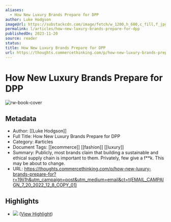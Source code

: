```yaml
---
aliases:
  - How New Luxury Brands Prepare for DPP
author: Luke Hodgson
imageUrl: https://substackcdn.com/image/fetch/w_1200,h_600,c_fill,f_jpg,q_auto:good,fl_progressive:steep,g_auto/https%3A%2F%2Fsubstack-post-media.s3.amazonaws.com%2Fpublic%2Fimages%2F3cd893ba-948c-4027-829d-e9d1b4892107_760x411.png
permalink: l/articles/how-new-luxury-brands-prepare-for-dpp
publishedOn: 2023-11-20
source: reader
status: 
title: How New Luxury Brands Prepare for DPP
url: https://thoughts.commercethinking.com/p/how-new-luxury-brands-prepare-for?r=19ii1h&utm_campaign=post&utm_medium=email&ct=t(EMAIL_CAMPAIGN_7_20_2022_12_8_COPY_01)
---
```

# How New Luxury Brands Prepare for DPP

![rw-book-cover](https://substackcdn.com/image/fetch/w_1200,h_600,c_fill,f_jpg,q_auto:good,fl_progressive:steep,g_auto/https%3A%2F%2Fsubstack-post-media.s3.amazonaws.com%2Fpublic%2Fimages%2F3cd893ba-948c-4027-829d-e9d1b4892107_760x411.png)

## Metadata

- Author: [[Luke Hodgson]]
- Full Title: How New Luxury Brands Prepare for DPP
- Category: #articles
- Document Tags: [[ecommerce]] [[fashion]] [[luxury]]
- Summary: Publicly, most brands claim that building a sustainable and ethical supply chain is important to them. Privately, few give a f**k. This may be about to change.
- URL: https://thoughts.commercethinking.com/p/how-new-luxury-brands-prepare-for?r=19ii1h&utm_campaign=post&utm_medium=email&ct=t(EMAIL_CAMPAIGN_7_20_2022_12_8_COPY_01)

## Highlights

- ![](https://substackcdn.com/image/fetch/w_1456,c_limit,f_auto,q_auto:good,fl_progressive:steep/https%3A%2F%2Fsubstack-post-media.s3.amazonaws.com%2Fpublic%2Fimages%2Fd62d55bf-a09b-4dae-8dec-7fa950ab7cc5_1352x900.webp) ([View Highlight](https://read.readwise.io/read/01hfxwprppm6debvyksmwxs0gx))
